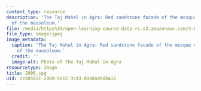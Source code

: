 ```yaml
---
content_type: resource
description: 'The Taj Mahal in Agra: Red sandstone facade of the mosque on the side
  of the mausoleum.'
file: /media/https%3A/open-learning-course-data-rc.s3.amazonaws.com/4-614-religious-architecture-and-islamic-cultures-fall-2002/cc80582c29895e153c4389a8a4b0ba15_2006.jpg
file_type: image/jpeg
image_metadata:
  caption: 'The Taj Mahal in Agra: Red sandstone facade of the mosque on the side
    of the mausoleum.'
  credit: ''
  image-alt: Photo of The Taj Mahal in Agra
resourcetype: Image
title: 2006.jpg
uid: cc80582c-2989-5e15-3c43-89a8a4b0ba15
---
```

